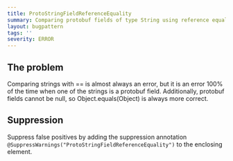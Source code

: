 ```yaml
---
title: ProtoStringFieldReferenceEquality
summary: Comparing protobuf fields of type String using reference equality
layout: bugpattern
tags: ''
severity: ERROR
---
```


<!--
*** AUTO-GENERATED, DO NOT MODIFY ***
To make changes, edit the @BugPattern annotation or the explanation in docs/bugpattern.
-->


## The problem
Comparing strings with == is almost always an error, but it is an error 100% of
the time when one of the strings is a protobuf field. Additionally, protobuf
fields cannot be null, so Object.equals(Object) is always more correct.

## Suppression
Suppress false positives by adding the suppression annotation `@SuppressWarnings("ProtoStringFieldReferenceEquality")` to the enclosing element.

